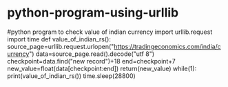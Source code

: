 # python-program-using-urllib
#python program to check value of indian currency
import urllib.request
import time
def value_of_indian_rs():
      source_page=urllib.request.urlopen("https://tradingeconomics.com/india/currency")
      data=source_page.read().decode("utf 8")
      checkpoint=data.find("new record")+18
      end=checkpoint+7
      new_value=float(data[checkpoint:end])
      return(new_value)
while(1):
    print(value_of_indian_rs())
    time.sleep(28800)

